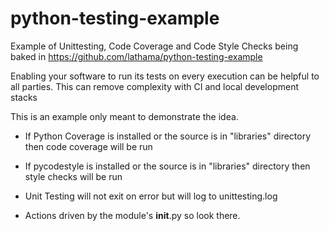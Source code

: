 # python-testing-example
Example of Unittesting, Code Coverage and Code Style Checks being baked in
https://github.com/lathama/python-testing-example

Enabling your software to run its tests on every execution can be helpful
to all parties. This can remove complexity with CI and local development stacks

This is an example only meant to demonstrate the idea.

* If Python Coverage is installed or the source is in "libraries" directory 
  then code coverage will be run

* If pycodestyle is installed or the source is in "libraries" directory
  then style checks will be run

* Unit Testing will not exit on error but will log to unittesting.log

* Actions driven by the module's __init__.py so look there.

